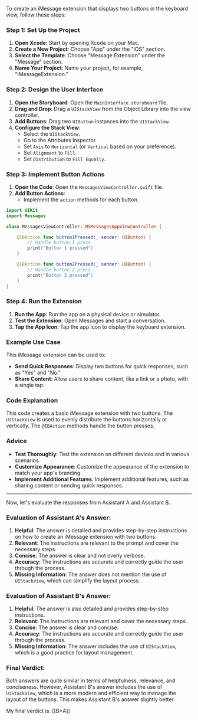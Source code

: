 
To create an iMessage extension that displays two buttons in the keyboard view, follow these steps:

### Step 1: Set Up the Project
1. **Open Xcode**: Start by opening Xcode on your Mac.
2. **Create a New Project**: Choose "App" under the "iOS" section.
3. **Select the Template**: Choose "Message Extension" under the "Message" section.
4. **Name Your Project**: Name your project, for example, "IMessageExtension."

### Step 2: Design the User Interface
1. **Open the Storyboard**: Open the `MainInterface.storyboard` file.
2. **Drag and Drop**: Drag a `UIStackView` from the Object Library into the view controller.
3. **Add Buttons**: Drag two `UIButton` instances into the `UIStackView`.
4. **Configure the Stack View**:
   - Select the `UIStackView`.
   - Go to the Attributes Inspector.
   - Set `Axis` to `Horizontal` (or `Vertical` based on your preference).
   - Set `Alignment` to `Fill`.
   - Set `Distribution` to `Fill Equally`.

### Step 3: Implement Button Actions
1. **Open the Code**: Open the `MessagesViewController.swift` file.
2. **Add Button Actions**:
   - Implement the `action` methods for each button.

```swift
import UIKit
import Messages

class MessagesViewController: MSMessagesAppViewController {

    @IBAction func button1Pressed(_ sender: UIButton) {
        // Handle button 1 press
        print("Button 1 pressed")
    }

    @IBAction func button2Pressed(_ sender: UIButton) {
        // Handle button 2 press
        print("Button 2 pressed")
    }
}
```

### Step 4: Run the Extension
1. **Run the App**: Run the app on a physical device or simulator.
2. **Test the Extension**: Open Messages and start a conversation.
3. **Tap the App Icon**: Tap the app icon to display the keyboard extension.

### Example Use Case
This iMessage extension can be used to:
- **Send Quick Responses**: Display two buttons for quick responses, such as "Yes" and "No."
- **Share Content**: Allow users to share content, like a link or a photo, with a single tap.

### Code Explanation
This code creates a basic iMessage extension with two buttons. The `UIStackView` is used to evenly distribute the buttons horizontally or vertically. The `@IBAction` methods handle the button presses.

### Advice
- **Test Thoroughly**: Test the extension on different devices and in various scenarios.
- **Customize Appearance**: Customize the appearance of the extension to match your app's branding.
- **Implement Additional Features**: Implement additional features, such as sharing content or sending quick responses.

---

Now, let's evaluate the responses from Assistant A and Assistant B.

### Evaluation of Assistant A's Answer:
1. **Helpful**: The answer is detailed and provides step-by-step instructions on how to create an iMessage extension with two buttons.
2. **Relevant**: The instructions are relevant to the prompt and cover the necessary steps.
3. **Concise**: The answer is clear and not overly verbose.
4. **Accuracy**: The instructions are accurate and correctly guide the user through the process.
5. **Missing Information**: The answer does not mention the use of `UIStackView`, which can simplify the layout process.

### Evaluation of Assistant B's Answer:
1. **Helpful**: The answer is also detailed and provides step-by-step instructions.
2. **Relevant**: The instructions are relevant and cover the necessary steps.
3. **Concise**: The answer is clear and concise.
4. **Accuracy**: The instructions are accurate and correctly guide the user through the process.
5. **Missing Information**: The answer includes the use of `UIStackView`, which is a good practice for layout management.

### Final Verdict:
Both answers are quite similar in terms of helpfulness, relevance, and conciseness. However, Assistant B's answer includes the use of `UIStackView`, which is a more modern and efficient way to manage the layout of the buttons. This makes Assistant B's answer slightly better.

My final verdict is: [[B>A]]